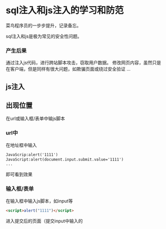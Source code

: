 # sql注入和js注入的学习和防范

菜鸟程序员的一步步提升，记录备忘。

sql注入和js是极为常见的安全性问题。

### 产生后果

通过注入js代码，进行跨站脚本攻击，窃取用户数据。
修改网页内容，虽然只是在客户端，但是同样有很大问题，如欺骗页面或绕过安全验证
...

## js注入

## 出现位置

在url或输入框/表单中输js脚本

### url中
在地址框中输入
```markdown
JavaScrip:alert('1111')
JavaScript:alert(document.input.submit.value='1111')
...
```
即可看到效果


### 输入框/表单
在输入框中输入js脚本，如input等
```markdown
<script>alert("1111")</script> 
```
进入提交后的页面（提交input中输入的<script>到数据库,网页再从数据库请求数据显示在界面上，执行js），即可看到效果

## 防范
1.表单中的注入，当数据显示时用HTML编码任何网站用户输入的数据，如：<%=Html.Encode(aaa.bbb)%>。即将如 < 和 > 符号替换为 HTML 实体，如 &lt; 和 &gt;。
2.表单中的注入，再将用户的数据传回数据库前使用
```markdown
StringEscapeUtils.escapeHtml（"<script>alert("1111")</script>"); 
```

## sql注入

## 出现位置
拼接在sql查询语句后，查出数据库数据

### 防范
1..过滤URL非法SQL字符
2.输入文本框防注入





有错误请多多指正，谢谢
